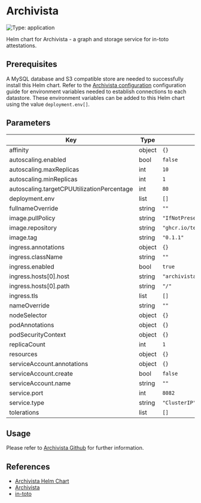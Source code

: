 # Archivista

![Type: application](https://img.shields.io/badge/Type-application-informational?style=flat-square)

Helm chart for Archivista - a graph and storage service for in-toto attestations.

## Prerequisites

A MySQL database and S3 compatible store are needed to successfully install this Helm chart.
Refer to the [Archivista configuration](https://github.com/in-toto/archivista#configuration) configuration guide for environment variables needed
to establish connections to each datastore. These environment variables can be added to this Helm chart using the value `deployment.env[]`.

## Parameters

| Key                                        | Type   | Default       |
|---                                         |---     |---            |
| affinity                                   | object | `{}`          |
| autoscaling.enabled                        | bool   | `false`       |
| autoscaling.maxReplicas                    | int    | `10`          |
| autoscaling.minReplicas                    | int    | `1`           |
| autoscaling.targetCPUUtilizationPercentage | int    | `80`          |
| deployment.env                             | list   | `[]`          |
| fullnameOverride                           | string | `""`          |
| image.pullPolicy                           | string | `"IfNotPresent"` |
| image.repository                           | string | `"ghcr.io/testifysec/archivista"` |
| image.tag                                  | string | `"0.1.1"`     |
| ingress.annotations                        | object | `{}`          |
| ingress.className                          | string | `""`          |
| ingress.enabled                            | bool   | `true`        |
| ingress.hosts[0].host                      | string | `"archivista.localhost"` |
| ingress.hosts[0].path                      | string | `"/"`         |
| ingress.tls                                | list   | `[]`          |
| nameOverride                               | string | `""`          |
| nodeSelector                               | object | `{}`          |
| podAnnotations                             | object | `{}`          |
| podSecurityContext                         | object | `{}`          |
| replicaCount                               | int    | `1`           |
| resources                                  | object | `{}`          |
| serviceAccount.annotations                 | object | `{}`          |
| serviceAccount.create                      | bool   | `false`       |
| serviceAccount.name                        | string | `""`          |
| service.port                               | int    | `8082`        |
| service.type                               | string | `"ClusterIP"` |
| tolerations                                | list   | `[]`          |

## Usage
Please refer to [Archivista Github](https://github.com/in-toto/archivista/blob/main/README.md) for further information.

## References

- [Archivista Helm Chart](https://github.com/in-toto/archivista/chart)
- [Archivista](https://github.com/in-toto/archivista)
- [in-toto](https://in-toto.io/)